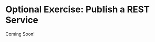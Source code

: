 # Optional Exercise: Publish a REST Service

Coming Soon!

<!--

#### Exercise Goals

- Create a Liferay Module project using the Rest template
- Declare dependencies
- Implement the AssignmentRestApplication class
- Final code review
- Deploy and test
- Create an OAuth 2.0 application
- Test

<div class="note">
Note: This exercise is optional. It is not written as step-by-step exercises so that you can explore and experiment more.
</div>

</div>
	
> In this exercise, we will be adding a REST API to the service layer by way of a JAX-RS Whiteboard. We will be using the standard JAX-RS Whiteboard annotations. You can find more information regarding JAX-RS Whiteboard in the official [OSGi documentation](https://docs.osgi.org/specification/osgi.cmpn/7.0.0/service.jaxrs.html). We'll expose two REST methods: one to get all the Assignments and another one to look up a specific Assignment by its ID.

> a cURL command line client is needed for this exercise. Windows users can download a client for example [here](https://curl.se/windows/). 

<div class="page"></div>

#### Create a Liferay Module Project

Create a new module project in dev studio (or if you've been using other tools in the previous exercises, use those tools) Use the following information for the first step:
	* __Project Name__:  "indexer-post-processor"
	* __Build Type__: Gradle
	* __Liferay Version__: 7.4
	* __Project Template__: rest

Use the following information in the second step and then click finish:
	* __Component Class Name__: "AssignmentRest"
	* __Package Name__: "com.liferay.training.gradebook.rest"

#### Resolve Dependencies

We'll need to resolve dependencies for the portal kernel, servlet, portlet and Gradebook API by opening `build.gradle` for the indexer-post-processor module and adding the following dependencies:

```groovy
compileOnly group: "com.liferay.portal", name: "com.liferay.portal.kernel"
compileOnly group: "javax.portlet", name: "portlet-api"
compileOnly group: "javax.servlet", name: "javax.servlet-api"
compileOnly project(":modules:gradebook:gradebook-api")
```	

#### Implement the GradebookRestApplication Class

Well implement a simple rest application which you can use to fetch the list of all the Assignments or just a single one by its ID. OAuth will be disabled in this application.

Replace the `AssignmentRestApplication` class contents with the code below.

```java
package com.liferay.training.gradebook.rest.application;

import com.liferay.portal.kernel.exception.PortalException;
import com.liferay.portal.kernel.json.JSONFactoryUtil;
import com.liferay.portal.kernel.model.Company;
import com.liferay.portal.kernel.model.Group;
import com.liferay.portal.kernel.service.CompanyService;
import com.liferay.portal.kernel.service.GroupService;
import com.liferay.portal.kernel.util.Portal;
import com.liferay.training.gradebook.model.Assignment;
import com.liferay.training.gradebook.service.AssignmentService;

import java.util.ArrayList;
import java.util.Collections;
import java.util.List;
import java.util.Set;

import javax.ws.rs.GET;
import javax.ws.rs.Path;
import javax.ws.rs.PathParam;
import javax.ws.rs.Produces;
import javax.ws.rs.core.Application;
import javax.ws.rs.core.MediaType;

import org.osgi.service.component.annotations.Component;
import org.osgi.service.component.annotations.Reference;
import org.osgi.service.jaxrs.whiteboard.JaxrsWhiteboardConstants;

/**
	* Simple REST application.
	* 
	* @author liferay
	*/
@Component(
	property = {
		JaxrsWhiteboardConstants.JAX_RS_APPLICATION_BASE + "=/gradebook-rest",
		JaxrsWhiteboardConstants.JAX_RS_NAME + "=Gradebook.Rest",
		"liferay.auth.verifier=true",	// default
		"liferay.oauth2=true"			// default
	},
	service = Application.class
)
public class AssignmentRestApplication extends Application {

	public Set<Object> getSingletons() {
		return Collections.<Object>singleton(this);
	}

	@GET
	@Path("/assignments")
	@Produces({
		MediaType.APPLICATION_JSON
	})
	public String getAssignments() {
		
		try {
			List<Assignment> assignments = new ArrayList<Assignment>();

			Company company =
				_companyService.getCompanyById(_portal.
					getDefaultCompanyId());

			List<Group> groups =
				_groupService.getGroups(company.getCompanyId(), 0, true);

			for (Group group : groups) {
				assignments.addAll(
					_assignmentService.getAssignmentsByGroupId(
						group.getGroupId()));
			}

			return JSONFactoryUtil.serialize(assignments);

		}
		catch (PortalException pe) {
			pe.printStackTrace();
			return "[{}]";
		}
	}

	@GET
	@Path("/assignment/{assignmentid}")
	@Produces({
		MediaType.APPLICATION_JSON
	})
	public String getAssignment(
		@PathParam("assignmentid") long assignmentId) {

		try {
			return JSONFactoryUtil.serialize(
				_assignmentService.getAssignment(assignmentId));
		}
		catch (Exception e) {
			e.printStackTrace();
			return "{}";
		}
	}

	@Reference
	private AssignmentService _assignmentService;

	@Reference
	private CompanyService _companyService;
	
	@Reference
	private GroupService _groupService;

	@Reference
	private Portal _portal;
}
```

#### Deploy and Test

Go to http://localhost:8080 and sign in as the administrative user. Then, go to http://localhost:8080/o/gradebook-rest/assignments.

You should get an access denied message:

```xml
<Forbidden>
	<message>
		Access denied to
		com.liferay.training.gradebook.rest.application.
		AssignmentRestApplication#getAssignments
	</message>
</Forbidden>
```
	
The JAX-RS REST application requires OAuth 2.0 authorization by default and we have to configure that to grant access to the service.

#### Create an OAuth 2.0 Application

Go to localhost:8080 again and open *OAuth2 Administration* in the Control Panel. Add an application and use the following information for the first step:
	* __Application Name__: "Gradebook REST"
	* __Client Profile__:  "Headless Server"

Leave the defaults for the other values and click *Save*. Copy the following values on the next dialog:
	* __Client ID__
	* __Client Secret__ (Click the *Edit* button to show the secret)

Open the _Scopes_ tab, then open *Gradebook.Rest* and check *read data on your behalf*. Click the save button.

#### Test Again

Open the command line shell. Use a cURL request to get an access token. Use the client ID and secret values from the previous step.

```bash
curl http://localhost:8080/o/oauth2/token -d
	'grant_type=client_credentials&client_id=[CLIENT_ID]&client_secret=[CLIENT_SECRET'
```
You'll get the access token as a response:
```bash
{"access_token":"262e6fffb6faffef928b251efa9f15644526023d63a7a9a3d6527b94ef12b2c",
	"token_type":"Bearer","expires_in":600,"scope":"Gradebook.Rest.everything.read"}
```

Next use the access token and call the Assignment REST service to list all the assignments.

```bash
curl -H 'Accept: application/json' -H "Authorization: Bearer [ACCESS_TOKEN]"
	http://localhost:8080/o/gradebook-rest/assignments
```

You'll get an Assignments list as a response.

```bash
{"javaClass":"java.util.ArrayList","list":[{"contextName":
	"com.liferay.training.gradebook.service_1.0.0","javaClass":
	"com.liferay.training.gradebook.model.impl.AssignmentImpl",
	"serializable":{"statusDate":null,"originalUuid":
	"ee4172af-a9d8-83cd-5f2a-cdd341813732","columnBitmask":0,
	"cachedModel":false,"groupId":20123,"dueDate":{"javaClass":
```

Find any `assignmentId` value in the response and get a single assignment from our REST service.

```bash
curl -H 'Accept: application/json' -H "Authorization: Bearer [ACCESS_TOKEN]"
	http://localhost:8080/o/gradebook-rest/assignment/[ASSIGNMENT_ID]
 ```

#### Takeaways 

In this exercise you've seen how easy it is to create a REST API for your Liferay Services. Because JAX-RS Whiteboard is a standard OSGi specification, you now have another convenient tool at your disposal to create APIs that others can use to easily integrate with your applications.

-->